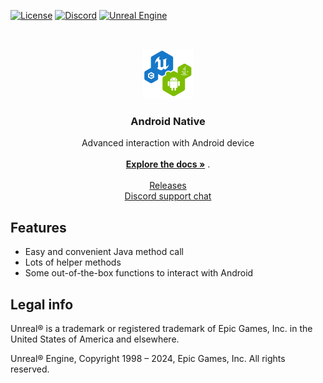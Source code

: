 <a href="https://github.com/gtreshchev/AndroidNative/blob/main/LICENSE">![License](https://img.shields.io/badge/license-MIT-brightgreen.svg)</a>
<a href="https://discord.gg/s3e53uByCq">![Discord](https://img.shields.io/discord/1055168498919284786.svg?label=Discord&logo=discord&color=7289DA&labelColor=2C2F33)</a>
<a href="https://www.unrealengine.com/">![Unreal Engine](https://img.shields.io/badge/Unreal-4.27%2B-dea309)</a>

<br/>
<p align="center">
  <a href="https://github.com/gtreshchev/AndroidNative">
    <img src="Resources/Icon128.png" alt="Logo" width="80" height="80">
  </a>

<h3 align="center">Android Native</h3>

  <p align="center">
    Advanced interaction with Android device
    <br/>
    <br/>
    <a href="https://github.com/gtreshchev/AndroidNative/wiki"><strong>Explore the docs »</strong></a>
    .
	<br/>
    <br/>
    <a href="https://github.com/gtreshchev/AndroidNative/releases">Releases</a>
    <br/>
    <a href="https://discord.gg/s3e53uByCq">Discord support chat</a>
  </p>

## Features

- Easy and convenient Java method call
- Lots of helper methods
- Some out-of-the-box functions to interact with Android

## Legal info

Unreal® is a trademark or registered trademark of Epic Games, Inc. in the United States of America and elsewhere.

Unreal® Engine, Copyright 1998 – 2024, Epic Games, Inc. All rights reserved.
